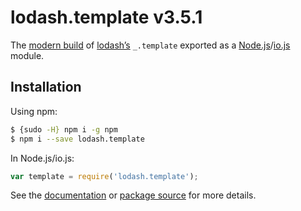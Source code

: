 # lodash.template v3.5.1

The [modern build](https://github.com/lodash/lodash/wiki/Build-Differences) of [lodash’s](https://lodash.com/) `_.template` exported as a [Node.js](http://nodejs.org/)/[io.js](https://iojs.org/) module.

## Installation

Using npm:

```bash
$ {sudo -H} npm i -g npm
$ npm i --save lodash.template
```

In Node.js/io.js:

```js
var template = require('lodash.template');
```

See the [documentation](https://lodash.com/docs#template) or [package source](https://github.com/lodash/lodash/blob/3.5.1-npm-packages/lodash.template) for more details.
